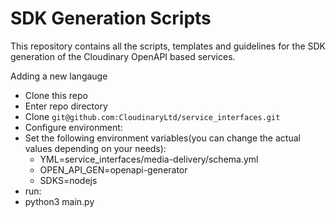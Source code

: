 # SDK Generation Scripts

This repository contains all the scripts, templates and guidelines 
for the SDK generation of the Cloudinary OpenAPI based services.

Adding a new langauge

* Clone this repo
* Enter repo directory
* Clone `git@github.com:CloudinaryLtd/service_interfaces.git`
* Configure environment:
* Set the following environment variables(you can change the actual values depending on your needs):
  * YML=service_interfaces/media-delivery/schema.yml
  * OPEN_API_GEN=openapi-generator
  * SDKS=nodejs
* run:
* python3 main.py
